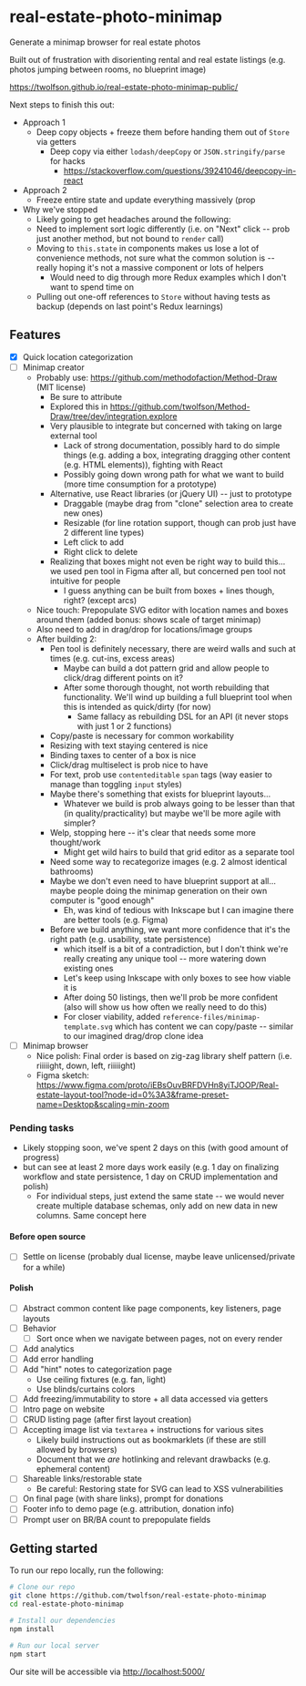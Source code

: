# real-estate-photo-minimap
Generate a minimap browser for real estate photos

Built out of frustration with disorienting rental and real estate listings (e.g. photos jumping between rooms, no blueprint image)

<https://twolfson.github.io/real-estate-photo-minimap-public/>

Next steps to finish this out:
- Approach 1
  - Deep copy objects + freeze them before handing them out of `Store` via getters
      - Deep copy via either `lodash/deepCopy` or `JSON.stringify/parse` for hacks
        - https://stackoverflow.com/questions/39241046/deepcopy-in-react
- Approach 2
  - Freeze entire state and update everything massively (prop
- Why we've stopped
  - Likely going to get headaches around the following:
  - Need to implement sort logic differently (i.e. on "Next" click -- prob just another method, but not bound to `render` call)
  - Moving to `this.state` in components makes us lose a lot of convenience methods, not sure what the common solution is -- really hoping it's not a massive component or lots of helpers
    - Would need to dig through more Redux examples which I don't want to spend time on
  - Pulling out one-off references to `Store` without having tests as backup (depends on last point's Redux learnings)

## Features
- [x] Quick location categorization
- [ ] Minimap creator
  - Probably use: https://github.com/methodofaction/Method-Draw (MIT license)
    - Be sure to attribute
    - Explored this in https://github.com/twolfson/Method-Draw/tree/dev/integration.explore
    - Very plausible to integrate but concerned with taking on large external tool
      - Lack of strong documentation, possibly hard to do simple things (e.g. adding a box, integrating dragging other content (e.g. HTML elements)), fighting with React
      - Possibly going down wrong path for what we want to build (more time consumption for a prototype)
    - Alternative, use React libraries (or jQuery UI) -- just to prototype
      - Draggable (maybe drag from "clone" selection area to create new ones)
      - Resizable (for line rotation support, though can prob just have 2 different line types)
      - Left click to add
      - Right click to delete
    - Realizing that boxes might not even be right way to build this... we used pen tool in Figma after all, but concerned pen tool not intuitive for people
      - I guess anything can be built from boxes + lines though, right? (except arcs)
  - Nice touch: Prepopulate SVG editor with location names and boxes around them (added bonus: shows scale of target minimap)
  - Also need to add in drag/drop for locations/image groups
  - After building 2:
    - Pen tool is definitely necessary, there are weird walls and such at times (e.g. cut-ins, excess areas)
      - Maybe can build a dot pattern grid and allow people to click/drag different points on it?
      - After some thorough thought, not worth rebuilding that functionality. We'll wind up building a full blueprint tool when this is intended as quick/dirty (for now)
        - Same fallacy as rebuilding DSL for an API (it never stops with just 1 or 2 functions)
    - Copy/paste is necessary for common workability
    - Resizing with text staying centered is nice
    - Binding taxes to center of a box is nice
    - Click/drag multiselect is prob nice to have
    - For text, prob use `contenteditable` `span` tags (way easier to manage than toggling `input` styles)
    - Maybe there's something that exists for blueprint layouts...
      - Whatever we build is prob always going to be lesser than that (in quality/practicality) but maybe we'll be more agile with simpler?
    - Welp, stopping here -- it's clear that needs some more thought/work
      - Might get wild hairs to build that grid editor as a separate tool
    - Need some way to recategorize images (e.g. 2 almost identical bathrooms)
    - Maybe we don't even need to have blueprint support at all... maybe people doing the minimap generation on their own computer is "good enough"
      - Eh, was kind of tedious with Inkscape but I can imagine there are better tools (e.g. Figma)
    - Before we build anything, we want more confidence that it's the right path (e.g. usability, state persistence)
      - which itself is a bit of a contradiction, but I don't think we're really creating any unique tool -- more watering down existing ones
      - Let's keep using Inkscape with only boxes to see how viable it is
      - After doing 50 listings, then we'll prob be more confident (also will show us how often we really need to do this)
      - For closer viability, added `reference-files/minimap-template.svg` which has content we can copy/paste -- similar to our imagined drag/drop clone idea
- [ ] Minimap browser
  - Nice polish: Final order is based on zig-zag library shelf pattern (i.e. riiiiight, down, left, riiiiight)
  - Figma sketch: https://www.figma.com/proto/iEBsOuvBRFDVHn8yiTJOOP/Real-estate-layout-tool?node-id=0%3A3&frame-preset-name=Desktop&scaling=min-zoom

### Pending tasks
- Likely stopping soon, we've spent 2 days on this (with good amount of progress)
- but can see at least 2 more days work easily (e.g. 1 day on finalizing workflow and state persistence, 1 day on CRUD implementation and polish)
  - For individual steps, just extend the same state -- we would never create multiple database schemas, only add on new data in new columns. Same concept here

#### Before open source
- [ ] Settle on license (probably dual license, maybe leave unlicensed/private for a while)

#### Polish
- [ ] Abstract common content like page components, key listeners, page layouts
- [ ] Behavior
  - [ ] Sort once when we navigate between pages, not on every render
- [ ] Add analytics
- [ ] Add error handling
- [ ] Add "hint" notes to categorization page
  - Use ceiling fixtures (e.g. fan, light)
  - Use blinds/curtains colors
- [ ] Add freezing/immutability to store + all data accessed via getters
- [ ] Intro page on website
- [ ] CRUD listing page (after first layout creation)
- [ ] Accepting image list via `textarea` + instructions for various sites
  - Likely build instructions out as bookmarklets (if these are still allowed by browsers)
  - Document that we *are* hotlinking and relevant drawbacks (e.g. ephemeral content)
- [ ] Shareable links/restorable state
  - Be careful: Restoring state for SVG can lead to XSS vulnerabilities
- [ ] On final page (with share links), prompt for donations
- [ ] Footer info to demo page (e.g. attribution, donation info)
- [ ] Prompt user on BR/BA count to prepopulate fields

## Getting started
To run our repo locally, run the following:

```bash
# Clone our repo
git clone https://github.com/twolfson/real-estate-photo-minimap
cd real-estate-photo-minimap

# Install our dependencies
npm install

# Run our local server
npm start
```

Our site will be accessible via <http://localhost:5000/>
